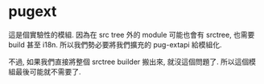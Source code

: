 # pugext

這是個實驗性的模組. 因為在 src tree 外的 module 可能也會有 srctree, 也需要 build 甚至 i18n. 所以我們勢必要將我們擴充的 pug-extapi 給模組化.

不過, 如果我們直接將整個 srctree builder 搬出來, 就沒這個問題了. 所以這個模組最後可能就不需要了.
